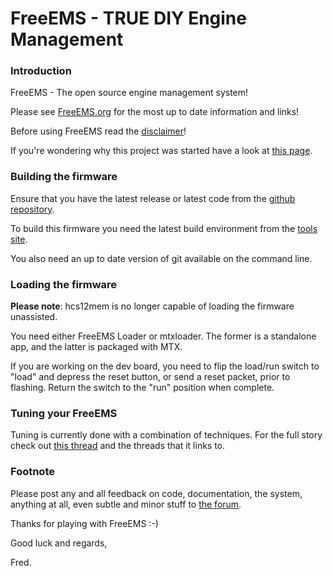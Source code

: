 # FreeEMS - TRUE DIY Engine Management

### Introduction

FreeEMS - The open source engine management system!

Please see [FreeEMS.org](http://freeems.org) for the most up to date information and links!

Before using FreeEMS read the [disclaimer](http://www.diyefi.org/disclaimer.htm)!

If you're wondering why this project was started have a look at [this page](http://www.diyefi.org/why.htm).

### Building the firmware

Ensure that you have the latest release or latest code from the [github repository](http://github.com/fredcooke/freeems-vanilla).

To build this firmware you need the latest build environment from the [tools site](http://tools.diyefi.org).

You also need an up to date version of git available on the command line.

### Loading the firmware

**Please note**: hcs12mem is no longer capable of loading the firmware unassisted.

You need either FreeEMS Loader or mtxloader. The former is a standalone app,
and the latter is packaged with MTX.

If you are working on the dev board, you need to flip the load/run switch
to "load" and depress the reset button, or send a reset packet, prior to
flashing.  Return the switch to the "run" position when complete.

### Tuning your FreeEMS

Tuning is currently done with a combination of techniques. For the full story
check out [this thread](http://forum.diyefi.org/viewtopic.php?f=54&t=1166)
and the threads that it links to.

### Footnote

Please post any and all feedback on code, documentation, the system, anything
at all, even subtle and minor stuff to [the forum](http://forum.diyefi.org).

Thanks for playing with FreeEMS :-)

Good luck and regards,

Fred.

